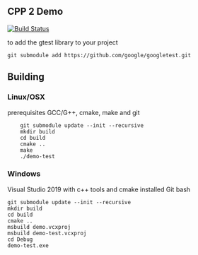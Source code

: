 ## CPP 2 Demo ##
[![Build Status](https://travis-ci.org/IAMColumbia/cpp2_demo.svg?branch=master)](https://travis-ci.org/IAMColumbia/cpp2_demo)

to add the gtest library to your project 
```
git submodule add https://github.com/google/googletest.git
```

## Building ##
### Linux/OSX ###
prerequisites
GCC/G++, cmake, make and git
```
    git submodule update --init --recursive
    mkdir build
    cd build
    cmake ..
    make
    ./demo-test
```
### Windows ###
Visual Studio 2019 with c++ tools and cmake installed
Git bash

```
git submodule update --init --recursive
mkdir build
cd build
cmake ..
msbuild demo.vcxproj
msbuild demo-test.vcxproj
cd Debug
demo-test.exe
```
